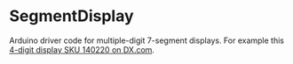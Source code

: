 SegmentDisplay
==============

Arduino driver code for multiple-digit 7-segment displays. For example this [4-digit display SKU 140220 on DX.com](http://dx.com/p/arduino-compatible-4-digit-12-pin-display-module-140220).
